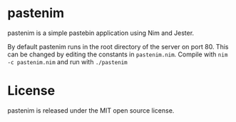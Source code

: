 pastenim
========

pastenim is a simple pastebin application using Nim and Jester.

By default pastenim runs in the root directory of the server on port 80. This can be changed by editing the constants in `pastenim.nim`.
Compile with `nim -c pastenim.nim` and run with `./pastenim`

License
=======

pastenim is released under the MIT open source license.
